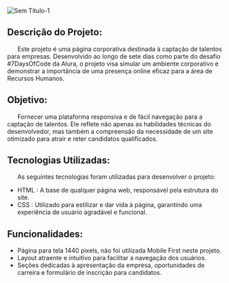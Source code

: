 
![Sem Título-1](https://github.com/user-attachments/assets/60b7863a-df73-486d-96a2-8e622d83f13b)



## Descrição do Projeto:
&nbsp;&nbsp;&nbsp;&nbsp;&nbsp;&nbsp;Este projeto é uma página corporativa destinada à captação de talentos para empresas. Desenvolvido ao longo de sete dias como parte do desafio #7DaysOfCode da Alura, o projeto visa simular um ambiente corporativo e demonstrar a importância de uma presença online eficaz para a área de Recursos Humanos.
 ## Objetivo:
&nbsp;&nbsp;&nbsp;&nbsp;&nbsp;&nbsp;Fornecer uma plataforma responsiva e de fácil navegação para a captação de talentos. Ele reflete não apenas as habilidades técnicas do desenvolvedor, mas também a compreensão da necessidade de um site otimizado para atrair e reter candidatos qualificados.

## Tecnologias Utilizadas:
&nbsp;&nbsp;&nbsp;&nbsp;&nbsp;&nbsp;As seguintes tecnologias foram utilizadas para desenvolver o projeto:
* HTML&nbsp;: A base de qualquer página web, responsável pela estrutura do site.
* CSS&nbsp;: Utilizado para estilizar e dar vida à página, garantindo uma experiência de usuário agradável e funcional.

## Funcionalidades:
* Página para tela 1440 pixels, não foi utilizada Mobile First neste projeto.
* Layout atraente e intuitivo para facilitar a navegação dos usuários.
* Seções dedicadas à apresentação da empresa, oportunidades de carreira e formulário de inscrição para candidatos.


